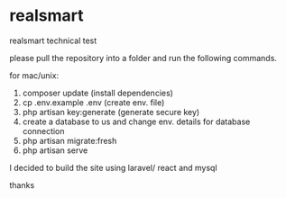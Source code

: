 # realsmart
realsmart technical test

please pull the repository into a folder and run the following commands.

for mac/unix:
1. composer update  (install dependencies)
2. cp .env.example .env   (create env. file)
3. php artisan key:generate (generate secure key)
4. create a database to us and change env. details for database connection
5. php artisan migrate:fresh
6. php artisan serve



I decided to build the site using laravel/ react and mysql


thanks
